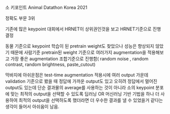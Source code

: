소 키포인트
Animal Datathon Korea 2021

정확도 부문 3위

기존에 많은 keypoint 대회에서 HRNET이 상위권인것을 보고 HRNET기준으로 진행 결정

동물 기준으로 keypoint 학습이 된 pretrain weight도 찾았으나 성능은 향상되지 않았기 때문에 사람기준 pretrain된 weight 기준으로
여러가지 augmentation을 적용해보고 가장 좋은 augmentation 조합기준으로 진행함( random noise , random contrast, random brightness, paste_cutout)

막바지에 아쉬운점은 test-time augmentation 적용시에 여러 output 가운데 validation 기준으로 봤을 때 정답에 가까운 output도 있고 오히려 정답에서 멀어진 output도 있는데
단순 결과물의 average를 사용하는 것이 아니라 소의 keypoint 분포에 맞는 최적의 output을 선택할 수 있도록 딥러닝 OR 머신러닝 기반 기법을 하나 더 사용하여 최적의 output을 선택하도록 했더라면 더 우수한 결과를 낼 수 있었을거 같다는 생각이 들어서 아쉬움이 남음.
